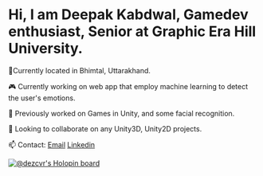 # Hi, I am Deepak Kabdwal, Gamedev enthusiast, Senior at Graphic Era Hill University. 

📍Currently located in Bhimtal, Uttarakhand.


🎮 Currently working on web app that employ machine learning to detect the user's emotions.


🌊 Previously worked on Games in Unity, and some facial recognition.

👯 Looking to collaborate on any Unity3D, Unity2D projects.

📫 Contact:  [Email](pikabdwal@gmail.com)
          [Linkedin](https://www.linkedin.com/in/deepak-dezcvr-kabdwal/)


[![@dezcvr's Holopin board](https://holopin.me/dezcvr)](https://holopin.io/@dezcvr)



